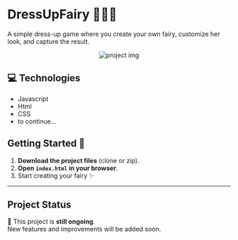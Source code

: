 <!--- # "Can be a image or a gift from the project pages" -->


# DressUpFairy 🧚🏻‍♀️

A simple dress-up game where you create your own fairy, customize her look, and capture the result.

<p align="center">
  <img src="https://i.imgur.com/2lCcjCg.png" alt="project img">
</p>

<h2 id="technologies">💻 Technologies</h2>

- Javascript
- Html
- CSS
- to continue...
## Getting Started 🍃

1. **Download the project files** (clone or zip).  
2. **Open `index.html` in your browser**.  
3. Start creating your fairy ✨  

---

## Project Status

🚧 This project is **still ongoing**.  
New features and improvements will be added soon.  
